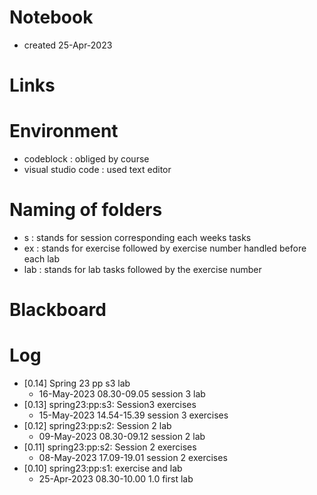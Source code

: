 # Notebook
- created 25-Apr-2023 

# Links

# Environment
- codeblock             : obliged by course
- visual studio code    : used text editor

# Naming of folders
- s     : stands for session corresponding each weeks tasks
- ex    : stands for exercise followed by exercise number handled before each lab
- lab   : stands for lab tasks followed by the exercise number


# Blackboard

# Log
- [0.14] Spring 23 pp s3 lab
    - 16-May-2023 08.30-09.05 session 3 lab
- [0.13] spring23:pp:s3: Session3 exercises
    - 15-May-2023 14.54-15.39 session 3 exercises
- [0.12] spring23:pp:s2: Session 2 lab
    - 09-May-2023 08.30-09.12 session 2 lab
- [0.11] spring23:pp:s2: Session 2 exercises
    - 08-May-2023 17.09-19.01 session 2 exercises
- [0.10] spring23:pp:s1: exercise and lab
    - 25-Apr-2023 08.30-10.00 1.0 first lab